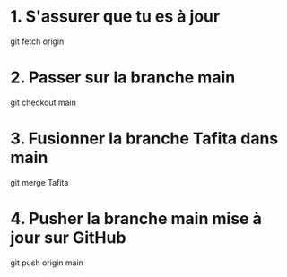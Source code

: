 # 1. S'assurer que tu es à jour
git fetch origin

# 2. Passer sur la branche main
git checkout main

# 3. Fusionner la branche Tafita dans main
git merge Tafita

# 4. Pusher la branche main mise à jour sur GitHub
git push origin main
